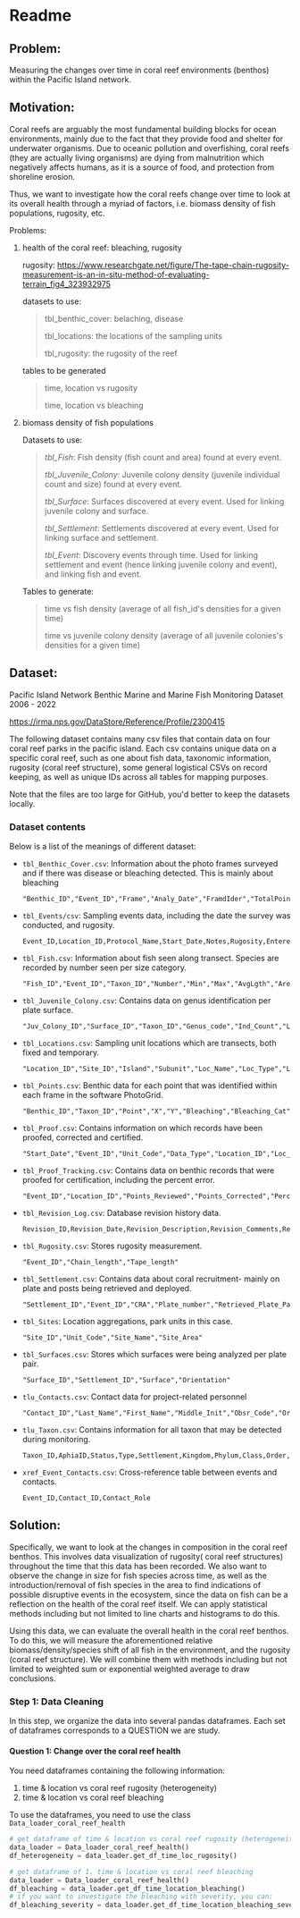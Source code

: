 # Readme

## Problem: 

Measuring the changes over time in coral reef environments (benthos) within the Pacific Island network. 

## Motivation:

Coral reefs are arguably the most fundamental building blocks for ocean environments, mainly due to the fact that they provide food and shelter for underwater organisms. Due to oceanic pollution and overfishing, coral reefs (they are actually living organisms) are dying from malnutrition which negatively affects humans, as it is a source of food, and protection from shoreline erosion. 

Thus, we want to investigate how the coral reefs change over time to look at its overall health through a myriad of factors, i.e. biomass density of fish populations, rugosity, etc.

Problems:

1. health of the coral reef: bleaching, rugosity

   rugosity: https://www.researchgate.net/figure/The-tape-chain-rugosity-measurement-is-an-in-situ-method-of-evaluating-terrain_fig4_323932975

   datasets to use:

   > tbl_benthic_cover: belaching, disease
   >
   > tbl_locations: the locations of the sampling units
   >
   > tbl_rugosity: the rugosity of the reef

   tables to be generated

   >time, location vs rugosity
   >
   >time, location vs bleaching

2. biomass density of fish populations

    Datasets to use:
    > *tbl_Fish*: Fish density (fish count and area) found at every event.
    >
    > *tbl_Juvenile_Colony*: Juvenile colony density (juvenile individual count and size) found at every event.
    >
    > *tbl_Surface*: Surfaces discovered at every event. Used for linking juvenile colony and surface.  
    >
    > *tbl_Settlement*: Settlements discovered at every event. Used for linking surface and settlement.
    >
    > *tbl_Event*: Discovery events through time. Used for linking settlement and event (hence linking juvenile colony and event), and linking fish and event.

    Tables to generate:
    > time vs fish density (average of all fish_id's densities for a given time)
    >
    > time vs juvenile colony density (average of all juvenile colonies's densities for a given time)

## Dataset: 

 Pacific Island Network Benthic Marine and Marine Fish Monitoring Dataset 2006 - 2022

https://irma.nps.gov/DataStore/Reference/Profile/2300415 

The following dataset contains many csv files that contain data on four coral reef parks in the pacific island. Each csv contains unique data on a specific coral reef, such as one about fish data, taxonomic information, rugosity (coral reef structure), some general logistical CSVs on record keeping, as well as unique IDs across all tables for mapping purposes.

Note that the files are too large for GitHub, you'd better to keep the datasets locally.

### Dataset contents
Below is a list of the meanings of different dataset:
* `tbl_Benthic_Cover.csv`: Information about the photo frames surveyed and if there was disease or bleaching detected. This is mainly about bleaching

  ```
  "Benthic_ID","Event_ID","Frame","Analy_Date","FramdIder","TotalPoint","Disease_Bleaching","Severity","Benthic_Certified","Benthic_Certified_by","Benthic_Certified_Date"
  ```

* `tbl_Events/csv`: Sampling events data, including the date the survey was conducted, and rugosity.

  ```
  Event_ID,Location_ID,Protocol_Name,Start_Date,Notes,Rugosity,Entered_by,Entered_Date,Updated_Date,Fish_Certified,Fish_Certified_by,Fish_Certified_Date,QA_notes
  ```

* `tbl_Fish.csv`: Information about fish seen along transect. Species are recorded by number seen per size category.

  ```
  "Fish_ID","Event_ID","Taxon_ID","Number","Min","Max","AvgLgth","Area","Comments"
  ```

* `tbl_Juvenile_Colony.csv`: Contains data on genus identification per plate surface.

  ```
  "Juv_Colony_ID","Surface_ID","Taxon_ID","Genus_code","Ind_Count","Length_mm","Width_mm"
  ```

* `tbl_Locations.csv`: Sampling unit locations which are transects, both fixed and temporary.

  ```
  "Location_ID","Site_ID","Island","Subunit","Loc_Name","Loc_Type","Latitude","Latitude_Dir","Longitude","Longitude_Dir","GCS","Management","Habitat","Compass_bearing","Depth","Cut_Distance","Harbor_Distance","Loc_Notes","Loc_status","Loc_year_established","Loc_Created_Date","Loc_Updated_Date","Loc_Updated_by"
  ```

* `tbl_Points.csv`: Benthic data for each point that was identified within each frame in the software PhotoGrid.

  ```
  "Benthic_ID","Taxon_ID","Point","X","Y","Bleaching","Bleaching_Cat"
  ```

* `tbl_Proof.csv`: Contains information on which records have been proofed, corrected and certified.

  ```
  "Start_Date","Event_ID","Unit_Code","Data_Type","Location_ID","Loc_Name","Loc_Type","Proof_Count","Proofed","Corrected","Certified","Proof_Date","Proof_Reader","Comments"
  ```

* `tbl_Proof_Tracking.csv`: Contains data on benthic records that were proofed for certification, including the percent error.

  ```
  "Event_ID","Location_ID","Points_Reviewed","Points_Corrected","Percent_Error","Proof_Date","Proof_Reader"
  ```

* `tbl_Revision_Log.csv`: Database revision history data.

  ```
  Revision_ID,Revision_Date,Revision_Description,Revision_Comments,Revision_By,Ceritified_Data_Update
  ```

* `tbl_Rugosity.csv`: Stores rugosity measurement.

  ```
  "Event_ID","Chain_length","Tape_length"
  ```

* `tbl_Settlement.csv`: Contains data about coral recruitment- mainly on plate and posts being retrieved and deployed.

  ```
  "Settlement_ID","Event_ID","CRA","Plate_number","Retrieved_Plate_Pair","Duration","Sett_Certified","Sett_Certified_by","Sett_Certified_date"
  ```

* `tbl_Sites`: Location aggregations, park units in this case. 

  ```
  "Site_ID","Unit_Code","Site_Name","Site_Area"
  ```

* `tbl_Surfaces.csv`: Stores which surfaces were being analyzed per plate pair.

  ```
  "Surface_ID","Settlement_ID","Surface","Orientation"
  ```

* `tlu_Contacts.csv`: Contact data for project-related personnel

  ```
  "Contact_ID","Last_Name","First_Name","Middle_Init","Obsr_Code","Organization","Position_Title","Address_Type","Address","Address2","City","State_Code","Zip_Code","Country","Email","Work_Phone","Work_Extension","Contact_Notes","Active"
  ```

* `tlu_Taxon.csv`: Contains information for all taxon that may be detected during monitoring.

  ```
  Taxon_ID,AphiaID,Status,Type,Settlement,Kingdom,Phylum,Class,Order,Family,Genus,Species,Taxon_Name,Synonym,Species_Code,Authority,Reference,Target_Species,Hawaiian_Name,Common_Name,Trophic,Consumer,Endemic,Mobility,a_Variable,b_Variable,Reference_ab_Variable,Congener,TL_TO_SL_FL,Reference_TL_TO_SL_FL,ESA_Status,Comments,Update_Date,Update_By
  ```

* `xref_Event_Contacts.csv`: Cross-reference table between events and contacts.

  ```
  Event_ID,Contact_ID,Contact_Role
  ```

  


## Solution: 

Specifically, we want to look at the changes in composition in the coral reef benthos. This involves data visualization of rugosity( coral reef structures) throughout the time that this data has been recorded. We also want to observe the change in size for fish species across time, as well as the introduction/removal of fish species in the area to find indications of possible disruptive events in the ecosystem, since the data on fish can be a reflection on the health of the coral reef itself. We can apply statistical methods including but not limited to line charts and histograms to do this.

  Using this data, we can evaluate the overall health in the coral reef benthos. To do this, we will measure the aforementioned relative biomass/density/species shift of all fish in the environment, and the rugosity (coral reef structure). We will combine them with methods including but not limited to weighted sum or exponential weighted average to draw conclusions. 

### Step 1: Data Cleaning

In this step, we organize the data into several pandas dataframes. Each set of dataframes corresponds to a QUESTION we are study.

#### Question 1: Change over the coral reef health

You need dataframes containing the following information:

1. time & location vs coral reef rugosity (heterogeneity)
2. time & location vs coral reef bleaching 

To use the dataframes, you need to use the class `Data_loader_coral_reef_health`

```python
# get dataframe of time & location vs coral reef rugosity (heterogeneity):
data_loader = Data_loader_coral_reef_health()
df_heterogeneity = data_loader.get_df_time_loc_rugosity()
```

```python
# get dataframe of 1. time & location vs coral reef bleaching 
data_loader = Data_loader_coral_reef_health()
df_bleaching = data_loader.get_df_time_location_bleaching()
# if you want to investigate the bleaching with severity, you can:
df_bleaching_severity = data_loader.get_df_time_location_bleaching_severity()
```

